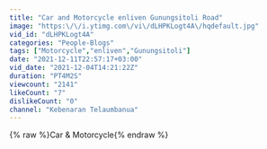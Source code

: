 ```yaml
---
title: "Car and Motorcycle enliven Gunungsitoli Road"
image: "https:\/\/i.ytimg.com\/vi\/dLHPKLogt4A\/hqdefault.jpg"
vid_id: "dLHPKLogt4A"
categories: "People-Blogs"
tags: ["Motorcycle","enliven","Gunungsitoli"]
date: "2021-12-11T22:57:17+03:00"
vid_date: "2021-12-04T14:21:22Z"
duration: "PT4M2S"
viewcount: "2141"
likeCount: "7"
dislikeCount: "0"
channel: "Kebenaran Telaumbanua"
---
```

{% raw %}Car &amp; Motorcycle{% endraw %}
